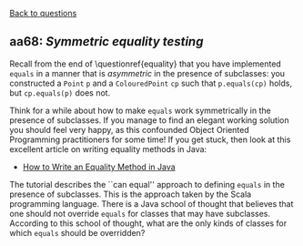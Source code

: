 [Back to questions](../README.md)

## aa68: *Symmetric equality testing*

Recall from the end of \questionref{equality} that you have implemented `equals` in a manner that
is *asymmetric* in the presence of subclasses: you constructed a `Point` `p`
and a `ColouredPoint` `cp` such that `p.equals(cp)` holds, but `cp.equals(p)`
does not.

Think for a while about how to make `equals` work symmetrically in the
presence of subclasses.  If you manage to find an elegant working solution you should feel very happy, as this
confounded Object Oriented Programming practitioners for some time!  If you get stuck, then look at this excellent
article on writing equality methods in Java:

* [How to Write an Equality Method in Java](https://www.artima.com/lejava/articles/equality.html)

The tutorial describes the ``can equal'' approach to defining `equals` in the presence of subclasses.
This is the approach taken by the Scala programming language.  There is a Java school of thought that believes that
one should not override `equals` for classes that may have subclasses.  According to this school of thought,
what are the only kinds of classes for which `equals` should be overridden?
